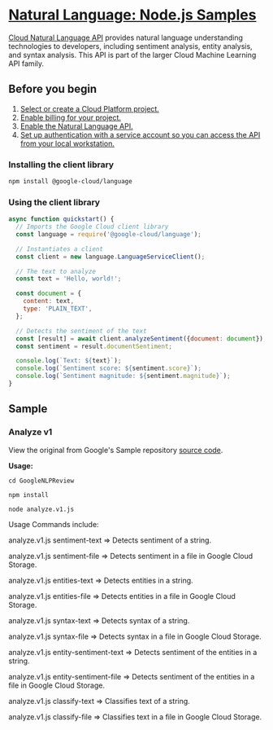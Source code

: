 
# [Natural Language: Node.js Samples](https://github.com/googleapis/nodejs-language)


[Cloud Natural Language API](https://cloud.google.com/natural-language/docs) provides natural
language understanding technologies to developers, including sentiment analysis, entity
analysis, and syntax analysis. This API is part of the larger Cloud Machine Learning API family.


## Before you begin

1.  [Select or create a Cloud Platform project.](https://console.cloud.google.com/project)
1.  [Enable billing for your project.](https://cloud.google.com/billing/docs/how-to/modify-project?visit_id=637438212173208447-2574262482&rd=1#enable-billing)
1.  [Enable the Natural Language API.](https://console.cloud.google.com/flows/enableapi?apiid=language.googleapis.com)
1.  [Set up authentication with a service account so you can access the API from your local workstation.](https://cloud.google.com/docs/authentication/getting-started)

### Installing the client library

```bash
npm install @google-cloud/language
```


### Using the client library

```javascript
async function quickstart() {
  // Imports the Google Cloud client library
  const language = require('@google-cloud/language');

  // Instantiates a client
  const client = new language.LanguageServiceClient();

  // The text to analyze
  const text = 'Hello, world!';

  const document = {
    content: text,
    type: 'PLAIN_TEXT',
  };

  // Detects the sentiment of the text
  const [result] = await client.analyzeSentiment({document: document});
  const sentiment = result.documentSentiment;

  console.log(`Text: ${text}`);
  console.log(`Sentiment score: ${sentiment.score}`);
  console.log(`Sentiment magnitude: ${sentiment.magnitude}`);
}

```


## Sample



### Analyze v1

View the original from Google's Sample repository [source code](https://github.com/googleapis/nodejs-language/blob/master/samples/analyze.v1.js).

__Usage:__

`cd GoogleNLPReview`

`npm install`

`node analyze.v1.js`

Usage Commands include:

analyze.v1.js sentiment-text <text>     => Detects sentiment of a string.

analyze.v1.js sentiment-file <bucketName> <fileName> => Detects sentiment in a file in Google Cloud Storage.

analyze.v1.js entities-text <text>  =>   Detects entities in a string.

analyze.v1.js entities-file <bucketName> <fileName>  =>  Detects entities in a file in Google Cloud Storage.

analyze.v1.js syntax-text <text>         =>                    Detects syntax of a string.

analyze.v1.js syntax-file <bucketName> <fileName>  =>         Detects syntax in a file in Google Cloud Storage.

analyze.v1.js entity-sentiment-text <text>     =>               Detects sentiment of the entities in a string.

analyze.v1.js entity-sentiment-file <bucketName> <fileName>  => Detects sentiment of the entities in a file in Google Cloud Storage.

analyze.v1.js classify-text <text>      =>                      Classifies text of a string.

analyze.v1.js classify-file <bucketName> <fileName>   =>        Classifies text in a file in Google Cloud Storage.






[shell_img]: https://gstatic.com/cloudssh/images/open-btn.png
[shell_link]: https://console.cloud.google.com/cloudshell/open?git_repo=https://github.com/googleapis/nodejs-language&page=editor&open_in_editor=samples/README.md
[product-docs]: https://cloud.google.com/natural-language/docs/
